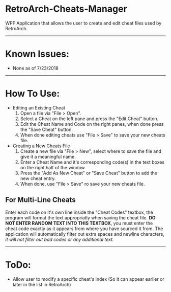 # RetroArch-Cheats-Manager

WPF Application that allows the user to create and edit cheat files used by RetroArch.

----------------------------------------------------------------------------------------------------

# Known Issues:
* None as of 7/23/2018

----------------------------------------------------------------------------------------------------

# How To Use:

* Editing an Existing Cheat
  1. Open a file via "File > Open".
  2. Select a Cheat on the left pane and press the "Edit Cheat" button.
  3. Edit the Cheat Name and Code on the right panes, when done press the "Save Cheat" button.
  4. When done editing cheats use "File > Save" to save your new cheats file.
* Creating a New Cheats File
  1. Create a new file via "File > New", select where to save the file and give it a meaningful name.
  2. Enter a Cheat Name and it's corresponding code(s) in the text boxes on the right half of the window.
  3. Press the "Add As New Cheat" or "Save Cheat" button to add the new cheat entry.
  4. When done, use "File > Save" ro save your new cheats file.
  
## For Multi-Line Cheats

Enter each code on it's own line inside the "Cheat Codes" textbox, the program will format the text appropriatly when saving the cheat file. **DO NOT ENTER RANDOM TEXT INTO THIS TEXTBOX**, you must enter the cheat code exactly as it appears from where you have sourced it from. The application will automatically filter out extra spaces and newline characters, _it will not filter out bad codes or any additional text._

----------------------------------------------------------------------------------------------------

# ToDo:
* Allow user to modify a specific cheat's index (So it can appear earlier or later in the list in RetroArch)
